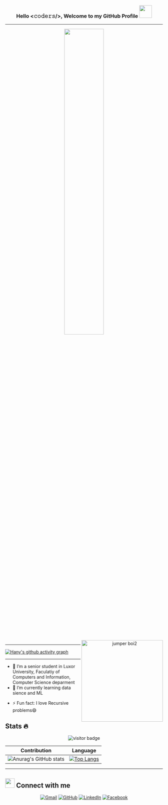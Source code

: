 <h3 align="center">Hello <𝚌𝚘𝚍𝚎𝚛𝚜/>, Welcome to my GitHub Profile <img height="40" src="https://emoji.gg/assets/emoji/7333-parrotdance.gif"></h1>
<hr>
<p align="center">

  <img width="50%" src="https://c.tenor.com/8PDB3JNNq98AAAAC/silicon-valley.gif">
  <img src = "https://user-images.githubusercontent.com/30123691/98157752-cecd8000-1eff-11eb-9230-68eefc34cddb.png" align = "right"
alt = "jumper boi2" height = "260">
  
</p>
<hr>

[![Hany's github activity graph](https://activity-graph.herokuapp.com/graph?username=Ereh11&theme=xcode)](https://git.io/Ereh11)

<hr>

- 🔭 I’m a senior student in Luxor University, Faculatiy of Computers and Information, Computer Science deparment
- 🌱 I’m currently learning data sience and ML 
<!-- 👯 I’m looking to collaborate on ... 
- 🤔 I’m looking for help with ...
- 💬 Ask me about ...
- 📫 How to reach me: ...
- 😄 Pronouns: ...-->
- ⚡ Fun fact: I love Recursive problems😄

## Stats 🔥

<p align="center"><img src="https://profile-counter.glitch.me/%7BEreh11%7D/count.svg" alt="visitor badge"/></p>

Contribution | Language
--- | --- 
![Anurag's GitHub stats](https://github-readme-stats.vercel.app/api?username=Ereh11&show_icons=true&theme=synthwave) | [![Top Langs](https://github-readme-stats.vercel.app/api/top-langs/?username=Ereh11&layout=compact&theme=outrun)](https://github.com/anuraghazra/github-readme-stats)


<hr>

## <img src="https://media.giphy.com/media/iY8CRBdQXODJSCERIr/giphy.gif" width="30px"> Connect with me
<p align="center">
<a href="mailto:hanysaadstd@gmail.com"><img img src="https://img.shields.io/badge/gmail-%23EA4335.svg?style=plastic&logo=gmail&logoColor=white" alt="Gmail"/></a>
	<a href="https://github.com/Ereh11"><img src="https://img.shields.io/badge/github-%23181717.svg?style=plastic&logo=github&logoColor=white" alt="GitHub"/></a>
	<a href="https://www.linkedin.com/in/hany-abdou-731b831a1/"><img src="https://img.shields.io/badge/linkedin-%230A66C2.svg?style=plastic&logo=linkedin&logoColor=white" alt="LinkedIn"/></a>
	<a href="https://www.facebook.com/profile.php?id=100007772701160"><img src="https://img.shields.io/badge/facebook-%231877F2.svg?style=plastic&logo=facebook&logoColor=white" alt="Facebook"/></a>
</p>


